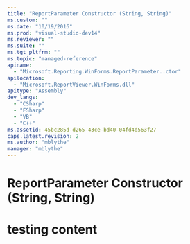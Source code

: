 ```yaml
---
title: "ReportParameter Constructor (String, String)"
ms.custom: ""
ms.date: "10/19/2016"
ms.prod: "visual-studio-dev14"
ms.reviewer: ""
ms.suite: ""
ms.tgt_pltfrm: ""
ms.topic: "managed-reference"
apiname: 
  - "Microsoft.Reporting.WinForms.ReportParameter..ctor"
apilocation: 
  - "Microsoft.ReportViewer.WinForms.dll"
apitype: "Assembly"
dev_langs: 
  - "CSharp"
  - "FSharp"
  - "VB"
  - "C++"
ms.assetid: 45bc285d-d265-43ce-bd40-04fd4d563f27
caps.latest.revision: 2
ms.author: "mblythe"
manager: "mblythe"
---
```

# ReportParameter Constructor (String, String)
# testing content